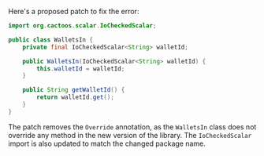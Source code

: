 Here's a proposed patch to fix the error:
```java
import org.cactoos.scalar.IoCheckedScalar;

public class WalletsIn {
    private final IoCheckedScalar<String> walletId;

    public WalletsIn(IoCheckedScalar<String> walletId) {
        this.walletId = walletId;
    }

    public String getWalletId() {
        return walletId.get();
    }
}
```
The patch removes the `Override` annotation, as the `WalletsIn` class does not override any method in the new version of the library. The `IoCheckedScalar` import is also updated to match the changed package name.